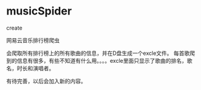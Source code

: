 # musicSpider
create

网易云音乐排行榜爬虫

会爬取所有排行榜上的所有歌曲的信息，并在D盘生成一个excle文件。
每首歌爬到的信息有很多，有些不知道有什么用。。。。excle里面只显示了歌曲的排名，歌名，时长和演唱者。

有待完善，以后会加入新的内容。
